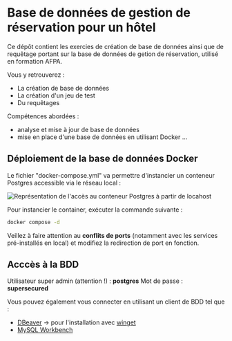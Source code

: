 # Base de données de gestion de réservation pour un hôtel

Ce dépôt contient les exercies de création de base de données ainsi que de requêtage portant sur la base de données de getion de réservation, utilisé en formation AFPA.

Vous y retrouverez :
- La création de base de données
- La création d'un jeu de test
- Du requêtages

Compétences abordées :
- analyse et mise à jour de base de données
- mise en place d'une base de données en utilisant Docker
...

## Déploiement de la base de données Docker

Le fichier "docker-compose.yml" va permettre d'instancier un conteneur Postgres accessible via le réseau local :

![Représentation de l'accès au conteneur Postgres à partir de locahost](postgres-container.svg)

Pour instancier le container, exécuter la commande suivante :
```bash
docker compose -d
```
Veillez à faire attention au **conflits de ports** (notamment avec les services pré-installés en local) et modifiez la redirection de port en fonction.

## Acccès à la BDD

Utilisateur super admin (attention !) : **postgres**
Mot de passe : **supersecured**

Vous pouvez également vous connecter en utilisant un client de BDD tel que :
- [DBeaver](https://dbeaver.io/) -> pour l'installation avec [winget](https://winget.run/pkg/dbeaver/dbeaver)
- [MySQL Workbench](https://dev.mysql.com/downloads/workbench/)